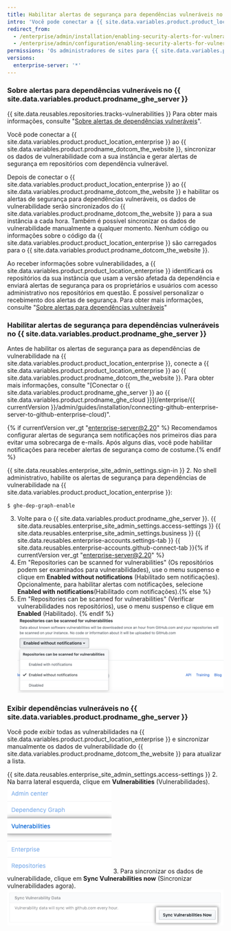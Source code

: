 ```yaml
---
title: Habilitar alertas de segurança para dependências vulneráveis no GitHub Enterprise Server
intro: 'Você pode conectar a {{ site.data.variables.product.product_location_enterprise }} ao {{ site.data.variables.product.prodname_ghe_cloud }} e habilitar os alertas de segurança para dependências vulneráveis nos repositórios na sua instância.'
redirect_from:
  - /enterprise/admin/installation/enabling-security-alerts-for-vulnerable-dependencies-on-github-enterprise-server
  - /enterprise/admin/configuration/enabling-security-alerts-for-vulnerable-dependencies-on-github-enterprise-server
permissions: 'Os administradores de sites para {{ site.data.variables.product.prodname_ghe_server }} que também são proprietários de uma conta corporativa ou organização conectada do {{ site.data.variables.product.prodname_ghe_cloud }} podem ativar alertas de segurança para dependências vulneráveis em {{ site.data.variables.product.prodname_ghe_server }}.'
versions:
  enterprise-server: '*'
---
```


### Sobre alertas para dependências vulneráveis no {{ site.data.variables.product.prodname_ghe_server }}

{{ site.data.reusables.repositories.tracks-vulnerabilities }} Para obter mais informações, consulte "[Sobre alertas de dependências vulneráveis](/github/managing-security-vulnerabilities/about-alerts-for-vulnerable-dependencies)".

Você pode conectar a {{ site.data.variables.product.product_location_enterprise }} ao {{ site.data.variables.product.prodname_dotcom_the_website }}, sincronizar os dados de vulnerabilidade com a sua instância e gerar alertas de segurança em repositórios com dependência vulnerável.

Depois de conectar o {{ site.data.variables.product.product_location_enterprise }} ao {{ site.data.variables.product.prodname_dotcom_the_website }} e habilitar os alertas de segurança para dependências vulneráveis, os dados de vulnerabilidade serão sincronizados do {{ site.data.variables.product.prodname_dotcom_the_website }} para a sua instância a cada hora. Também é possível sincronizar os dados de vulnerabilidade manualmente a qualquer momento. Nenhum código ou informações sobre o código da {{ site.data.variables.product.product_location_enterprise }} são carregados para o {{ site.data.variables.product.prodname_dotcom_the_website }}.

Ao receber informações sobre vulnerabilidades, a {{ site.data.variables.product.product_location_enterprise }} identificará os repositórios da sua instância que usam a versão afetada da dependência e enviará alertas de segurança para os proprietários e usuários com acesso administrativo nos repositórios em questão. É possível personalizar o recebimento dos alertas de segurança. Para obter mais informações, consulte "[Sobre alertas para dependências vulneráveis](/github/managing-security-vulnerabilities/about-alerts-for-vulnerable-dependencies/#configuring-notifications-for-security-alerts)"

### Habilitar alertas de segurança para dependências vulneráveis no {{ site.data.variables.product.prodname_ghe_server }}

Antes de habilitar os alertas de segurança para as dependências de vulnerabilidade na {{ site.data.variables.product.product_location_enterprise }}, conecte a {{ site.data.variables.product.product_location_enterprise }} ao {{ site.data.variables.product.prodname_dotcom_the_website }}. Para obter mais informações, consulte "[Conectar o {{ site.data.variables.product.prodname_ghe_server }} ao {{ site.data.variables.product.prodname_ghe_cloud }}](/enterprise/{{ currentVersion }}/admin/guides/installation/connecting-github-enterprise-server-to-github-enterprise-cloud)".

{% if currentVersion ver_gt "enterprise-server@2.20" %} Recomendamos configurar alertas de segurança sem notificações nos primeiros dias para evitar uma sobrecarga de e-mails. Após alguns dias, você pode habilitar notificações para receber alertas de segurança como de costume.{% endif %}

{{ site.data.reusables.enterprise_site_admin_settings.sign-in }}
2. No shell administrativo, habilite os alertas de segurança para dependências de vulnerabilidade na {{ site.data.variables.product.product_location_enterprise }}:
 ``` shell
$ ghe-dep-graph-enable
```
3. Volte para o {{ site.data.variables.product.prodname_ghe_server }}.
{{ site.data.reusables.enterprise_site_admin_settings.access-settings }}
{{ site.data.reusables.enterprise_site_admin_settings.business }}
{{ site.data.reusables.enterprise-accounts.settings-tab }}
{{ site.data.reusables.enterprise-accounts.github-connect-tab }}{% if currentVersion ver_gt "enterprise-server@2.20" %}
5. Em "Repositories can be scanned for vulnerabilities" (Os repositórios podem ser examinados para vulnerabilidades), use o menu suspenso e clique em **Enabled without notifications** (Habilitado sem notificações). Opcionalmente, para habilitar alertas com notificações, selecione **Enabled with notifications**(Habilitado com notificações).{% else %}
5. Em "Repositories can be scanned for vulnerabilities" (Verificar vulnerabilidades nos repositórios), use o menu suspenso e clique em **Enabled** (Habilitado).
{% endif %}
   ![Menu suspenso para habilitar a verificação vulnerabilidades nos repositórios](/assets/images/enterprise/site-admin-settings/enable-vulnerability-scanning-in-repositories.png)

### Exibir dependências vulneráveis no {{ site.data.variables.product.prodname_ghe_server }}

Você pode exibir todas as vulnerabilidades na {{ site.data.variables.product.product_location_enterprise }} e sincronizar manualmente os dados de vulnerabilidade do {{ site.data.variables.product.prodname_dotcom_the_website }} para atualizar a lista.

{{ site.data.reusables.enterprise_site_admin_settings.access-settings }}
2. Na barra lateral esquerda, clique em **Vulnerabilities** (Vulnerabilidades). ![Guia Vulnerabilities (Vulnerabilidades) na barra lateral de administração do site](/assets/images/enterprise/business-accounts/vulnerabilities-tab.png)
3. Para sincronizar os dados de vulnerabilidade, clique em **Sync Vulnerabilities now** (Sincronizar vulnerabilidades agora). ![Botão Sync Vulnerabilities now (Sincronizar vulnerabilidades agora)](/assets/images/enterprise/site-admin-settings/sync-vulnerabilities-button.png)
